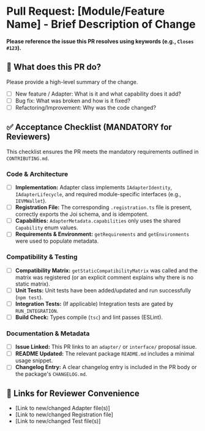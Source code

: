# Pull Request: [Module/Feature Name] - Brief Description of Change

**Please reference the issue this PR resolves using keywords (e.g., `Closes #123`).**

## 🎯 What does this PR do?

Please provide a high-level summary of the change.
- [ ] New feature / Adapter: What is it and what capability does it add?
- [ ] Bug fix: What was broken and how is it fixed?
- [ ] Refactoring/Improvement: Why was the code changed?

## ✅ Acceptance Checklist (MANDATORY for Reviewers)

This checklist ensures the PR meets the mandatory requirements outlined in `CONTRIBUTING.md`.

### Code & Architecture
- [ ] **Implementation:** Adapter class implements `IAdapterIdentity`, `IAdapterLifecycle`, and required module-specific interfaces (e.g., `IEVMWallet`).
- [ ] **Registration File:** The corresponding `.registration.ts` file is present, correctly exports the Joi schema, and is idempotent.
- [ ] **Capabilities:** `AdapterMetadata.capabilities` only uses the shared `Capability` enum values.
- [ ] **Requirements & Environment:** `getRequirements` and `getEnvironments` were used to populate metadata.

### Compatibility & Testing
- [ ] **Compatibility Matrix:** `getStaticCompatibilityMatrix` was called and the matrix was registered (or an explicit comment explains why there is no static matrix).
- [ ] **Unit Tests:** Unit tests have been added/updated and run successfully (`npm test`).
- [ ] **Integration Tests:** (If applicable) Integration tests are gated by `RUN_INTEGRATION`.
- [ ] **Build Check:** Types compile (`tsc`) and lint passes (ESLint).

### Documentation & Metadata
- [ ] **Issue Linked:** This PR links to an `adapter/` or `interface/` proposal issue.
- [ ] **README Updated:** The relevant package `README.md` includes a minimal usage snippet.
- [ ] **Changelog Entry:** A clear changelog entry is included in the PR body or the package's `CHANGELOG.md`.

## 🔗 Links for Reviewer Convenience

* [Link to new/changed Adapter file(s)]
* [Link to new/changed Registration file]
* [Link to new/changed Test file(s)]